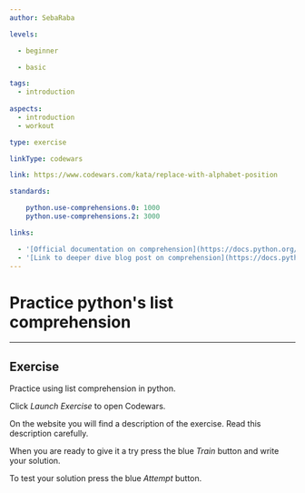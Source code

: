 ```yaml
---
author: SebaRaba

levels:

  - beginner

  - basic

tags:
  - introduction
  
aspects:
  - introduction
  - workout

type: exercise

linkType: codewars

link: https://www.codewars.com/kata/replace-with-alphabet-position

standards:

    python.use-comprehensions.0: 1000
    python.use-comprehensions.2: 3000

links:

  - '[Official documentation on comprehension](https://docs.python.org/3/tutorial/modules.html){website}'
  - '[Link to deeper dive blog post on comprehension](https://docs.python.org/3/tutorial/datastructures.html){website}'
---
```


# Practice python's list comprehension

---
## Exercise

Practice using list comprehension in python.

Click *Launch Exercise* to open Codewars.

On the website you will find a description of the exercise. Read this description carefully. 

When you are ready to give it a try press the blue *Train* button and write your solution. 

To test your solution press the blue *Attempt* button.
